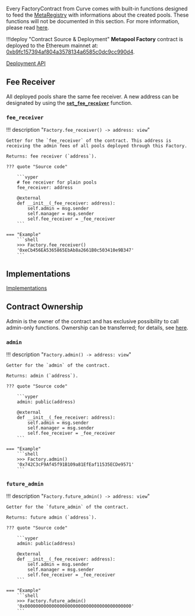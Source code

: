 Every FactoryContract from Curve comes with built-in functions designed to feed the [MetaRegistry](../../registry/MetaRegistryAPI.md) with informations about the created pools. These functions will not be documented in this section. For more information, please read [here](../../registry/overview.md).


!!!deploy "Contract Source & Deployment"
    **Metapool Factory** contract is deployed to the Ethereum mainnet at: [0xb9fc157394af804a3578134a6585c0dc9cc990d4](https://etherscan.io/address/0xb9fc157394af804a3578134a6585c0dc9cc990d4#code).


[Deployment API](./deployer-api.md)


## **Fee Receiver**  

All deployed pools share the same fee receiver. A new address can be designated by using the [**`set_fee_receiver`**](./admin-controls.md#set-fee-receiver) function.

### `fee_receiver`
!!! description "`Factory.fee_receiver() -> address: view`"

    Getter for the `fee_receiver` of the contract. This address is receiving the admin fees of all pools deployed through this Factory.

    Returns: fee receiver (`address`).

    ??? quote "Source code"

        ```vyper
        # fee receiver for plain pools
        fee_receiver: address

        @external
        def __init__(_fee_receiver: address):
            self.admin = msg.sender
            self.manager = msg.sender
            self.fee_receiver = _fee_receiver
        ```

    === "Example"
        ```shell
        >>> Factory.fee_receiver()
        '0xeCb456EA5365865EbAb8a2661B0c503410e9B347'
        ```


## **Implementations**

[Implementations](./implementations.md)


## **Contract Ownership**

Admin is the owner of the contract and has exclusive possibility to call admin-only functions. Ownership can be transferred; for details, see [here](./admin-controls.md#transfer-contract-ownership).

### `admin`
!!! description "`Factory.admin() -> address: view`"

    Getter for the `admin` of the contract.

    Returns: admin (`address`).

    ??? quote "Source code"

        ```vyper
        admin: public(address)

        @external
        def __init__(_fee_receiver: address):
            self.admin = msg.sender
            self.manager = msg.sender
            self.fee_receiver = _fee_receiver
        ```

    === "Example"
        ```shell
        >>> Factory.admin()
        '0x742C3cF9Af45f91B109a81EfEaf11535ECDe9571'
        ```


### `future_admin`
!!! description "`Factory.future_admin() -> address: view`"

    Getter for the `future_admin` of the contract.

    Returns: future admin (`address`).

    ??? quote "Source code"

        ```vyper
        admin: public(address)

        @external
        def __init__(_fee_receiver: address):
            self.admin = msg.sender
            self.manager = msg.sender
            self.fee_receiver = _fee_receiver
        ```

    === "Example"
        ```shell
        >>> Factory.future_admin()
        '0x0000000000000000000000000000000000000000'
        ```